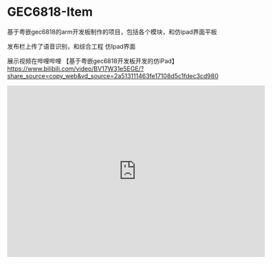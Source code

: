 # GEC6818-Item
基于粤嵌gec6818的arm开发板制作的项目，包括各个模块，和仿ipad界面平板  

  发布栏上传了语音识别，和综合工程 仿Ipad界面

  展示视频在哔哩哔哩
 【基于粤嵌gec6818开发板开发的仿iPad】 https://www.bilibili.com/video/BV17W31e5EGE/?share_source=copy_web&vd_source=2a513111463fe17108d5c1fdec3cd980
  <iframe height="400" width="600" src="https://www.bilibili.com/video/BV17W31e5EGE/?share_source=copy_web&vd_source=2a513111463fe17108d5c1fdec3cd980" scrolling="no" border="0" frameborder="no" framespacing="0" allowfullscreen="true"> </iframe>


